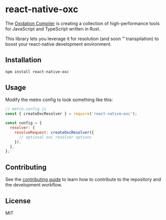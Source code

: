 # react-native-oxc

The [Oxidation Compiler](https://oxc.rs) is creating a collection of high-performance tools for JavaScript and TypeScript written in Rust.

This library lets you leverage it for resolution (and soon ™ transpilation) to boost your react-native development environment.

## Installation

```sh
npm install react-native-oxc
```

## Usage

Modify the metro config to look something like this:

```js
// metro.config.js
const { createOxcResolver } = require('react-native—oxc');

const config = {
  resolver: {
    resolveRequest: createOxcResolver({
      // optional oxc resolver options
    }),
  },
};
```

## Contributing

See the [contributing guide](CONTRIBUTING.md) to learn how to contribute to the repository and the development workflow.

## License

MIT
